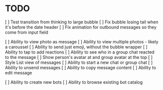 #  TODO

[ ] Test transition from thinking to large bubble
[ ] Fix bubble losing tail when it's before the date header
[ ] Fix animation for outbound messages so they come from input field

[ ] Ability to view photo as message
[ ] Ability to view multiple photos - likely a caroussel
[ ] Ability to send just emoji, without the bubble wrapper
[ ] Ability to tap to add reactions
    [ ] Ability to see who in a group chat reacted to the message
[ ] Show person's avatar at and group avatar at the top
[ ] Style List view of messages
[ ] Ability to start a new chat or group chat
[ ] Ability to unsend messages
[ ] Ability to copy message content
[ ] Ability to edit message


[ ] Ability to create new bots
[ ] Ability to browse existing bot catalog

